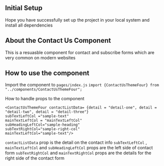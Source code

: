 ## Initial Setup

Hope you have successfully set up the project in your local system and install all dependencies

## About the Contact Us Component

This is a resuasble component for contact and subscribe forms which are very common on modern websites

## How to use the component

Import the component to `pages/index.js`
`import {ContactUsThemeFour} from "../components/ContactUsThemeFour";`

How to handle props to the component

```
<ContactUsThemeFour contactListData= {detail = "detail-one", detail = "detail-two", detail = "detail-three"}
subTextLeftCol ="sample-text"
mainTextLeftCol = "mainTextLeftCol"
subHeadingLeftCol="sample-heading"
subTextRightCol="sample-right-col"
mainTextLeftCol="sample-text"/>
```

`contactListData` prop is the detail on the contact info
`subTextLeftCol` , `mainTextLeftCol` and `subHeadingLeftCol` props are the left side of contact form
`subTextRightCol` and `mainTextRightCol` props are the details for the right side of the contact form
